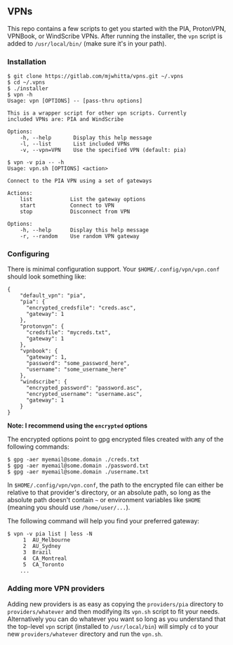 ## VPNs

This repo contains a few scripts to get you started with the PIA,
ProtonVPN, VPNBook, or WindScribe VPNs. After running the installer,
the `vpn` script is added to `/usr/local/bin/` (make sure it's in your
path).

### Installation

```
$ git clone https://gitlab.com/mjwhitta/vpns.git ~/.vpns
$ cd ~/.vpns
$ ./installer
$ vpn -h
Usage: vpn [OPTIONS] -- [pass-thru options]

This is a wrapper script for other vpn scripts. Currently
included VPNs are: PIA and WindScribe

Options:
    -h, --help       Display this help message
    -l, --list       List included VPNs
    -v, --vpn=VPN    Use the specified VPN (default: pia)

$ vpn -v pia -- -h
Usage: vpn.sh [OPTIONS] <action>

Connect to the PIA VPN using a set of gateways

Actions:
    list            List the gateway options
    start           Connect to VPN
    stop            Disconnect from VPN

Options:
    -h, --help      Display this help message
    -r, --random    Use random VPN gateway
```

### Configuring

There is minimal configuration support. Your
`$HOME/.config/vpn/vpn.conf` should look something like:

```
{
    "default_vpn": "pia",
    "pia": {
      "encrypted_credsfile": "creds.asc",
      "gateway": 1
    },
    "protonvpn": {
      "credsfile": "mycreds.txt",
      "gateway": 1
    },
    "vpnbook": {
      "gateway": 1,
      "password": "some_password_here",
      "username": "some_username_here"
    },
    "windscribe": {
      "encrypted_password": "password.asc",
      "encrypted_username": "username.asc",
      "gateway": 1
    }
}
```

**Note: I recommend using the `encrypted` options**

The encrypted options point to gpg encrypted files created with any of
the following commands:

```
$ gpg -aer myemail@some.domain ./creds.txt
$ gpg -aer myemail@some.domain ./password.txt
$ gpg -aer myemail@some.domain ./username.txt
```

In `$HOME/.config/vpn/vpn.conf`, the path to the encrypted file can
either be relative to that provider's directory, or an absolute path,
so long as the absolute path doesn't contain `~` or environment
variables like `$HOME` (meaning you should use `/home/user/...`).

The following command will help you find your preferred gateway:

```
$ vpn -v pia list | less -N
     1	AU_Melbourne
     2	AU_Sydney
     3	Brazil
     4	CA_Montreal
     5	CA_Toronto
    ...
```

### Adding more VPN providers

Adding new providers is as easy as copying the `providers/pia`
directory to `providers/whatever` and then modifying its `vpn.sh`
script to fit your needs. Alternatively you can do whatever you want
so long as you understand that the top-level `vpn` script (installed
to `/usr/local/bin`) will simply `cd` to your new `providers/whatever`
directory and run the `vpn.sh`.

